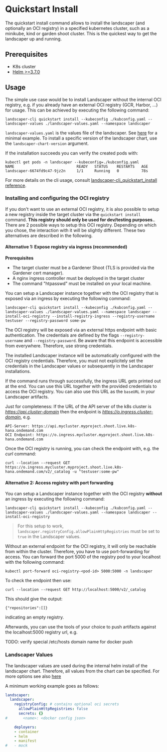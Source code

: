 # Quickstart Install

The quickstart install command allows to install the landscaper (and optionally an OCI registry) in a specified kubernetes cluster, such as a minikube, kind or garden shoot cluster. This is the quickest way to get the landscaper up and running.

## Prerequisites
- K8s cluster
- [Helm >=3.7.0](https://helm.sh/docs/intro/install/)

## Usage
The simple use case would be to install Landscaper without the internal OCI registry, e.g. if you already have an external OCI registry (GCR, Harbor, ...) for usage. This can be achieved by executing the following command:

```
landscaper-cli quickstart install --kubeconfig ./kubconfig.yaml --landscaper-values ./landscaper-values.yaml --namespace landscaper
```

`landscaper-values.yaml` is the values file of the landscaper. See [here](#landscaper-values) for a minimal example. To install a specific version of the landscaper chart, use the `landscaper-chart-version` argument.

If the installation succeeds you can verify the created pods with:

```
kubectl get pods -n landscaper --kubeconfig=./kubconfig.yaml
NAME                            READY   STATUS    RESTARTS   AGE
landscaper-6674fd9c47-9jz2n     1/1     Running   0          78s
```

For more details on the cli usage, consult [landscaper-cli_quickstart_install reference](../../reference/landscaper-cli_quickstart_install.md).

### Installing and configuring the OCI registry

If you don't want to use an external OCI registry, it is also possible to setup a new registry inside the target cluster via the `quickstart install` command. **This registry should only be used for dev/testing purposes.**. There are 2 possible ways to setup this OCI registry. Depending on which you chose, the interaction with it will be slightly different. These two alternatives are described in the following.

#### Alternative 1: Expose registry via ingress (recommended)

**Prerequisites**
- The target cluster must be a Gardener Shoot (TLS is provided via the Gardener cert manager).
- A nginx ingress controller must be deployed in the target cluster
- The command "htpasswd" must be installed on your local machine.

You can setup a Landscaper instance together with the OCI registry that is exposed via an ingress by executing the following command:

```
landscaper-cli quickstart install --kubeconfig ./kubconfig.yaml --landscaper-values ./landscaper-values.yaml --namespace landscaper --install-oci-registry --install-registry-ingress --registry-username testuser --registry-password some-pw
```

The OCI registry will be exposed via an external https endpoint with basic authentication. The credentials are defined by the flags `--registry-username` and `--registry-password`. Be aware that this endpoint is accessible from everywhere. Therefore, use strong credentials.

The installed Landscaper instance will be automatically configured with the OCI registry credentials. Therefore, you must not explicitely set the credentials in the Landscaper values or subsequently in the Landscaper installations.

If the command runs through successfully, the ingress URL gets printed out at the end. You can use this URL together with the provided credentials to access the OCI registry. You can also use this URL as the `baseURL` in your Landscaper artifacts.

Just for completeness: If the URL of the API server of the k8s cluster is *https://api.cluster-domain* then the endpoint is 
*https://o.ingress.cluster-domain*, e.g. 

```
API-Server: https://api.mycluster.myproject.shoot.live.k8s-hana.ondemand.com
OCI Endpoint: https://o.ingress.mycluster.myproject.shoot.live.k8s-hana.ondemand.com
```

Once the OCI registry is running, you can check the endpoint with, e.g. the *curl* command:

```
curl --location --request GET https://o.ingress.mycluster.myproject.shoot.live.k8s-hana.ondemand.com/v2/_catalog -u "testuser:some-pw" 
```

#### Alternative 2: Access registry with port forwarding

You can setup a Landscaper instance together with the OCI registry **without** an ingress by executing the following command:

```
landscaper-cli quickstart install --kubeconfig ./kubconfig.yaml --landscaper-values ./landscaper-values.yaml --namespace landscaper --install-oci-registry
```

> For this setup to work, `landscaper.registryConfig.allowPlainHttpRegistries` must be set to `true` in the Landscaper values.

Without an external endpoint for the OCI registry, it will only be reachable from within the cluster. Therefore, you have to use port-forwarding for access. You can forward the port 5000 of the registry pod to your localhost with the following command:

```
kubectl port-forward oci-registry-<pod-id> 5000:5000 -n landscaper
```
To check the endpoint then use:
```
curl --location --request GET http://localhost:5000/v2/_catalog
```
This should give the output:

```
{"repositories":[]}
```

indicating an empty registry.

Afterwards, you can use the tools of your choice to push artifacts against the localhost:5000 registry url, e.g. 

TODO: verify special /etc/hosts domain name for docker push

### Landscaper Values

The landscaper values are used during the internal helm install of the landscaper chart. Therefore, all values from the 
chart can be specified. For more options see also [here](https://github.com/gardener/landscaper/blob/master/charts/landscaper/values.yaml)

A minimum working example goes as follows:
```yaml
landscaper:
  landscaper: 
    registryConfig: # contains optional oci secrets
      allowPlainHttpRegistries: false
      secrets: {}
#       <name>: <docker config json>

    deployers:
    - container
    - helm
    - manifest
#   - mock

```


